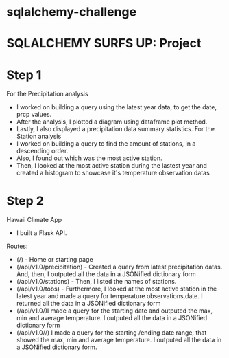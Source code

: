 # sqlalchemy-challenge
# SQLALCHEMY SURFS UP: Project

# Step 1
For the Precipitation analysis
*  I worked on building a query using the latest year data, to get the date, prcp values. 
*  After the analysis, I plotted a diagram using dataframe plot method.
*  Lastly, I also displayed a precipitation data summary statistics.
For the Station analysis
* I worked on building a query to find the amount of stations, in a descending order.
* Also, I found out which was the most active station.
* Then, I looked at the most active station during the lastest year and created a histogram to showcase it's temperature observation datas 


# Step 2
Hawaii Climate App

* I built a Flask API.

Routes:
* (/) - Home or starting page
* (/api/v1.0/precipitation) - Created a query from latest precipitation datas. And, then, I outputed all the data in a JSONified dictionary form
* (/api/v1.0/stations) - Then, I listed the names of stations. 
* (/api/v1.0/tobs) - Furthermore, I looked at the most active station in the latest year and made a query for temperature observations,date. I returned all the data in a JSONified dictionary form
* (/api/v1.0/<start>)I made a query for the starting date and outputed the max, min and average temperature. I outputed all the data in a JSONified dictionary form
* (/api/v1.0/<start>/<end>) I made a query for the starting /ending date range, that showed the max, min and average temperature. I outputed all the data in a JSONified dictionary form.

